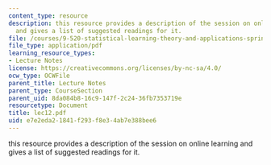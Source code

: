 ```yaml
---
content_type: resource
description: this resource provides a description of the session on online learning
  and gives a list of suggested readings for it.
file: /courses/9-520-statistical-learning-theory-and-applications-spring-2006/e7e2eda21841f293f8e34ab7e388bee6_lec12.pdf
file_type: application/pdf
learning_resource_types:
- Lecture Notes
license: https://creativecommons.org/licenses/by-nc-sa/4.0/
ocw_type: OCWFile
parent_title: Lecture Notes
parent_type: CourseSection
parent_uid: 8da084b8-16c9-147f-2c24-36fb7353719e
resourcetype: Document
title: lec12.pdf
uid: e7e2eda2-1841-f293-f8e3-4ab7e388bee6
---
```

this resource provides a description of the session on online learning and gives a list of suggested readings for it.